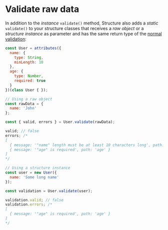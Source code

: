 # Validate raw data

In addition to the _instance_ `validate()` method, Structure also adds a _static_ `validate()` to your structure classes that receives a _raw object_ or a _structure instance_ as parameter and has the same return type of the [normal validation](./):

```javascript
const User = attributes({
  name: {
    type: String,
    minLength: 10
  },
  age: {
    type: Number,
    required: true
  }
})(class User { });

// Using a raw object
const rawData = {
  name: 'John'
};

const { valid, errors } = User.validate(rawData);

valid; // false
errors; /*
[
  { message: '"name" length must be at least 10 characters long', path: 'name' },
  { message: '"age" is required', path: 'age' }
]
*/

// Using a structure instance
const user = new User({
  name: 'Some long name'
});

const validation = User.validate(user);

validation.valid; // false
validation.errors; /*
[
  { message: '"age" is required', path: 'age' }
]
*/
```

